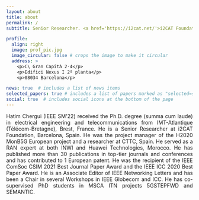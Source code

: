 ```yaml
---
layout: about
title: about
permalink: /
subtitle: Senior Researcher. <a href='https://i2cat.net/'>i2CAT Foundation</a>, Barcelona, Spain.

profile:
  align: right
  image: prof_pic.jpg
  image_circular: false # crops the image to make it circular
  address: >
    <p>C\ Gran Capità 2-4</p>
    <p>Edifici Nexus I 2ª planta</p>
    <p>08034 Barcelona</p>

news: true  # includes a list of news items
selected_papers: true # includes a list of papers marked as "selected={true}"
social: true  # includes social icons at the bottom of the page
---
```


<p align="justify">Hatim Chergui (IEEE SM'22) received the Ph.D. degree (summa cum laude) in electrical engineering and telecommunications from IMT-Atlantique (Télécom-Bretagne), Brest, France. He is a Senior Researcher at i2CAT Foundation, Barcelona, Spain. He was the project manager of the H2020 MonB5G European project and a researcher at CTTC, Spain. He served as a RAN expert at both INWI and Huawei Technologies, Morocco. He has published more than 30 publications in top-tier journals and conferences and has contributed to 1 European patent. He was the recipient of the IEEE ComSoc CSIM 2021 Best Journal Paper Award and the IEEE ICC 2020 Best Paper Award. He is an Associate Editor of IEEE Networking Letters and has been a Chair in several Workshops in IEEE Globecom and ICC. He has co-supervised PhD students in MSCA ITN projects 5GSTEPFWD and SEMANTIC.</p>
